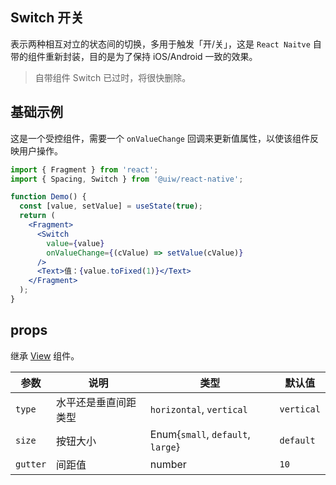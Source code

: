 Switch 开关
---

表示两种相互对立的状态间的切换，多用于触发「开/关」，这是 `React Naitve` 自带的组件重新封装，目的是为了保持 iOS/Android 一致的效果。

> 自带组件 Switch 已过时，将很快删除。

## 基础示例

这是一个受控组件，需要一个 `onValueChange` 回调来更新值属性，以使该组件反映用户操作。

```jsx
import { Fragment } from 'react';
import { Spacing, Switch } from '@uiw/react-native';

function Demo() {
  const [value, setValue] = useState(true);
  return (
    <Fragment>
      <Switch
        value={value}
        onValueChange={(cValue) => setValue(cValue)}
      />
      <Text>值：{value.toFixed(1)}</Text>
    </Fragment>
  );
}
```

## props

继承 [View](https://facebook.github.io/react-native/docs/view#props) 组件。

| 参数 | 说明 | 类型 | 默认值|
|------|------|-----|------|
| `type` | 水平还是垂直间距类型 | `horizontal`, `vertical` | `vertical` |
| `size` | 按钮大小 | Enum{`small`, `default`, `large`} | `default` |
| `gutter` | 间距值 | number | `10` |